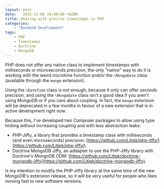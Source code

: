 ```yaml
---
layout: post
date:   2015-11-08 19:00:00 +0200
title: Dealing with precise timestamps in PHP
categories:
    - "Backend Development"
tags:
    - PHP
    - Timestamps
    - Doctrine
    - MongoDB
---
```


PHP does not offer any native class to implement timestamps with milliseconds or microseconds precision, the only
"native" way to do it is working with the weird microtime function and/or the `\MongoDate` class (available through the
`mongo` extension).

Using the `\DateTime` class is not enough, because it only can offer seconds precision, and using the `\MongoDate` class
isn't a good idea if you aren't using MongoDB or if you care about coupling. In fact, the `mongo` extension will be
deprecated in a few months in favour of a new extension that is in active development right now.

Because this, I've developed two Composer packages to allow using type hinting without increasing coupling and with less
abstraction leaks:

* PHP-Jiffy, a library that provides a timestamp class with milliseconds (and   even microseconds) precision:
  [https://github.com/Litipk/php-jiffy/](https://github.com/Litipk/php-jiffy/).
* Doctrine MongoDB Jiffy, an addapter to use the PHP-Jiffy library with Doctrine's MongoDB ODM:
  [https://github.com/Litipk/doctrine-mongodb-jiffy](https://github.com/Litipk/doctrine-mongodb-jiffy).

Is my intention to modify the PHP-Jiffy library at the same time of the new MongoDB's extension release, so it will be
very useful for people who likes moving fast to new software versions.
